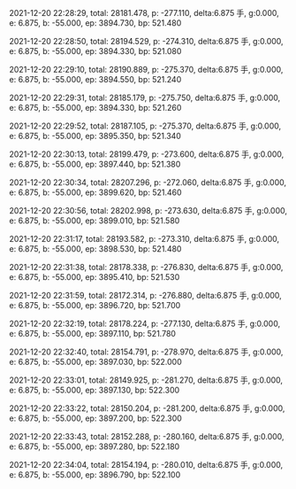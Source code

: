 2021-12-20 22:28:29, total: 28181.478, p: -277.110, delta:6.875 手, g:0.000, e: 6.875, b: -55.000, ep: 3894.730, bp: 521.480

2021-12-20 22:28:50, total: 28194.529, p: -274.310, delta:6.875 手, g:0.000, e: 6.875, b: -55.000, ep: 3894.330, bp: 521.080

2021-12-20 22:29:10, total: 28190.889, p: -275.370, delta:6.875 手, g:0.000, e: 6.875, b: -55.000, ep: 3894.550, bp: 521.240

2021-12-20 22:29:31, total: 28185.179, p: -275.750, delta:6.875 手, g:0.000, e: 6.875, b: -55.000, ep: 3894.330, bp: 521.260

2021-12-20 22:29:52, total: 28187.105, p: -275.370, delta:6.875 手, g:0.000, e: 6.875, b: -55.000, ep: 3895.350, bp: 521.340

2021-12-20 22:30:13, total: 28199.479, p: -273.600, delta:6.875 手, g:0.000, e: 6.875, b: -55.000, ep: 3897.440, bp: 521.380

2021-12-20 22:30:34, total: 28207.296, p: -272.060, delta:6.875 手, g:0.000, e: 6.875, b: -55.000, ep: 3899.620, bp: 521.460

2021-12-20 22:30:56, total: 28202.998, p: -273.630, delta:6.875 手, g:0.000, e: 6.875, b: -55.000, ep: 3899.010, bp: 521.580

2021-12-20 22:31:17, total: 28193.582, p: -273.310, delta:6.875 手, g:0.000, e: 6.875, b: -55.000, ep: 3898.530, bp: 521.480

2021-12-20 22:31:38, total: 28178.338, p: -276.830, delta:6.875 手, g:0.000, e: 6.875, b: -55.000, ep: 3895.410, bp: 521.530

2021-12-20 22:31:59, total: 28172.314, p: -276.880, delta:6.875 手, g:0.000, e: 6.875, b: -55.000, ep: 3896.720, bp: 521.700

2021-12-20 22:32:19, total: 28178.224, p: -277.130, delta:6.875 手, g:0.000, e: 6.875, b: -55.000, ep: 3897.110, bp: 521.780

2021-12-20 22:32:40, total: 28154.791, p: -278.970, delta:6.875 手, g:0.000, e: 6.875, b: -55.000, ep: 3897.030, bp: 522.000

2021-12-20 22:33:01, total: 28149.925, p: -281.270, delta:6.875 手, g:0.000, e: 6.875, b: -55.000, ep: 3897.130, bp: 522.300

2021-12-20 22:33:22, total: 28150.204, p: -281.200, delta:6.875 手, g:0.000, e: 6.875, b: -55.000, ep: 3897.200, bp: 522.300

2021-12-20 22:33:43, total: 28152.288, p: -280.160, delta:6.875 手, g:0.000, e: 6.875, b: -55.000, ep: 3897.280, bp: 522.180

2021-12-20 22:34:04, total: 28154.194, p: -280.010, delta:6.875 手, g:0.000, e: 6.875, b: -55.000, ep: 3896.790, bp: 522.100